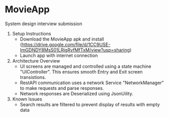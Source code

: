 # MovieApp
System design interview submission
1. Setup Instructions
   - Download the MovieApp apk and install (https://drive.google.com/file/d/1CC9USE-ImGDNDY8MsS01LRjgRvfMfTxM/view?usp=sharing)
   - Launch app with internet connection
2. Architecture Overview
   - UI screens are managed and controlled using a state machine "UIController". This ensures smooth Entry and Exit screen transistions.
   - RestAPI communication uses a network Service "NetworkManager" to make requests and parse responses.
   - Network responses are Deserialized using JsonUility.
3. Known Issues
   - Search results are filtered to prevent display of results with empty data
   
